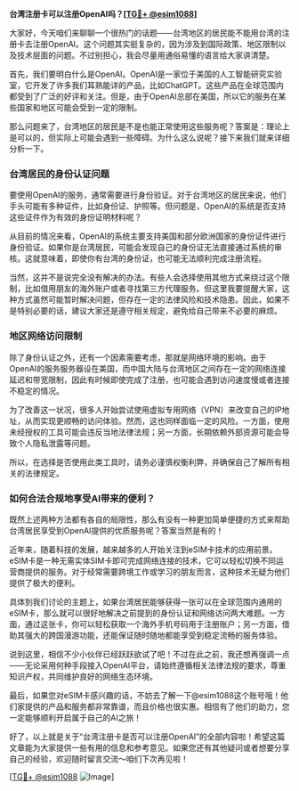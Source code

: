 **台湾注册卡可以注册OpenAI吗？[[TG💪+ @esim1088](https://t.me/s/esim1088)]**

大家好，今天咱们来聊聊一个很热门的话题——台湾地区的居民能不能用台湾的注册卡去注册OpenAI。这个问题其实挺复杂的，因为涉及到国际政策、地区限制以及技术层面的问题。不过别担心，我会尽量用通俗易懂的语言给大家讲清楚。

首先，我们要明白什么是OpenAI。OpenAI是一家位于美国的人工智能研究实验室，它开发了许多我们耳熟能详的产品，比如ChatGPT。这些产品在全球范围内都受到了广泛的好评和关注。但是，由于OpenAI总部在美国，所以它的服务在某些国家和地区可能会受到一定的限制。

那么问题来了，台湾地区的居民是不是也能正常使用这些服务呢？答案是：理论上是可以的，但实际上可能会遇到一些障碍。为什么这么说呢？接下来我们就来详细分析一下。

### 台湾居民的身份认证问题

要使用OpenAI的服务，通常需要进行身份验证。对于台湾地区的居民来说，他们手头可能有多种证件，比如身份证、护照等。但问题是，OpenAI的系统是否支持这些证件作为有效的身份证明材料呢？

从目前的情况来看，OpenAI的系统主要支持美国和部分欧洲国家的身份证件进行身份验证。如果你是台湾居民，可能会发现自己的身份证无法直接通过系统的审核。这就意味着，即使你有台湾的身份证，也可能无法顺利完成注册流程。

当然，这并不是说完全没有解决的办法。有些人会选择使用其他方式来绕过这个限制，比如借用朋友的海外账户或者寻找第三方代理服务。但这里我要提醒大家，这种方式虽然可能暂时解决问题，但存在一定的法律风险和技术隐患。因此，如果不是特别必要的话，建议大家还是遵守相关规定，避免给自己带来不必要的麻烦。

### 地区网络访问限制

除了身份认证之外，还有一个因素需要考虑，那就是网络环境的影响。由于OpenAI的服务服务器设在美国，而中国大陆与台湾地区之间存在一定的网络连接延迟和带宽限制，因此有时候即使完成了注册，也可能会遇到访问速度慢或者连接不稳定的情况。

为了改善这一状况，很多人开始尝试使用虚拟专用网络（VPN）来改变自己的IP地址，从而实现更顺畅的访问体验。然而，这也同样面临一定的风险。一方面，使用未经授权的工具可能会违反当地法律法规；另一方面，长期依赖外部资源可能会导致个人隐私泄露等问题。

所以，在选择是否使用此类工具时，请务必谨慎权衡利弊，并确保自己了解所有相关的法律规定。

### 如何合法合规地享受AI带来的便利？

既然上述两种方法都有各自的局限性，那么有没有一种更加简单便捷的方式来帮助台湾居民享受到OpenAI提供的优质服务呢？答案当然是有的！

近年来，随着科技的发展，越来越多的人开始关注到eSIM卡技术的应用前景。eSIM卡是一种无需实体SIM卡即可完成网络连接的技术，它可以轻松切换不同运营商提供的服务。对于经常需要跨境工作或学习的朋友而言，这种技术无疑为他们提供了极大的便利。

具体到我们讨论的主题上，如果台湾居民能够获得一张可以在全球范围内通用的eSIM卡，那么就可以很好地解决之前提到的身份认证和网络访问两大难题。一方面，通过这张卡，你可以轻松获取一个海外手机号码用于注册账户；另一方面，借助其强大的跨国漫游功能，还能保证随时随地都能享受到稳定流畅的服务体验。

说到这里，相信不少小伙伴已经跃跃欲试了吧！不过在此之前，我还想再强调一点——无论采用何种手段接入OpenAI平台，请始终遵循相关法律法规的要求，尊重知识产权，共同维护良好的网络生态环境。

最后，如果您对eSIM卡感兴趣的话，不妨去了解一下@esim1088这个账号哦！他们家提供的产品和服务都非常靠谱，而且价格也很实惠。相信有了他们的助力，您一定能够顺利开启属于自己的AI之旅！

好了，以上就是关于“台湾注册卡是否可以注册OpenAI”的全部内容啦！希望这篇文章能为大家提供一些有用的信息和参考意见。如果您还有其他疑问或者想要分享自己的经验，欢迎随时留言交流～咱们下次再见啦！

[[TG💪+ @esim1088](https://t.me/s/esim1088) ![Image](https://i.postimg.cc/4NQfJmqS/Snipaste-2025-05-13-00-14-12.png)]